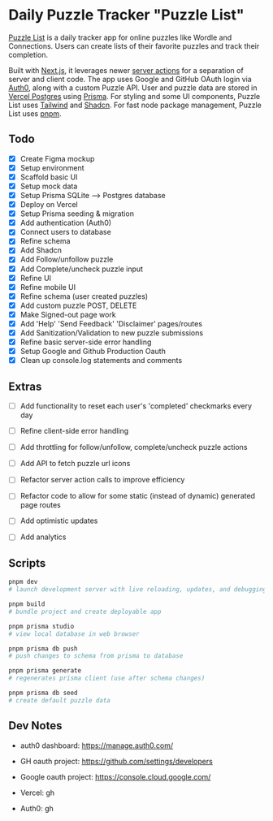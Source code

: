 # Daily Puzzle Tracker "Puzzle List"

[Puzzle List](https://puzzlelist.vercel.app/) is a daily tracker app for online puzzles like Wordle and Connections. Users can create lists of their favorite puzzles and track their completion.

Built with [Next.js](https://nextjs.org/), it leverages newer [server actions](https://nextjs.org/docs/app/building-your-application/data-fetching/server-actions-and-mutations) for a separation of server and client code. The app uses Google and GitHub OAuth login via [Auth0](https://auth0.com/), along with a custom Puzzle API. User and puzzle data are stored in [Vercel Postgres](https://vercel.com/docs/storage/vercel-postgres) using [Prisma](https://www.prisma.io/). For styling and some UI components, Puzzle List uses [Tailwind](https://tailwindcss.com/) and [Shadcn](https://ui.shadcn.com/). For fast node package management, Puzzle List uses [pnpm](https://pnpm.io/).

## Todo

- [x] Create Figma mockup
- [x] Setup environment
- [x] Scaffold basic UI
- [x] Setup mock data
- [x] Setup Prisma SQLite --> Postgres database
- [x] Deploy on Vercel
- [x] Setup Prisma seeding & migration
- [x] Add authentication (Auth0)
- [x] Connect users to database
- [x] Refine schema
- [x] Add Shadcn
- [x] Add Follow/unfollow puzzle
- [x] Add Complete/uncheck puzzle input
- [x] Refine UI
- [x] Refine mobile UI
- [x] Refine schema (user created puzzles)
- [x] Add custom puzzle POST, DELETE
- [x] Make Signed-out page work
- [x] Add 'Help' 'Send Feedback' 'Disclaimer' pages/routes
- [x] Add Sanitization/Validation to new puzzle submissions
- [x] Refine basic server-side error handling
- [x] Setup Google and Github Production Oauth
- [x] Clean up console.log statements and comments

## Extras

- [ ] Add functionality to reset each user's 'completed' checkmarks every day

- [ ] Refine client-side error handling
- [ ] Add throttling for follow/unfollow, complete/uncheck puzzle actions
- [ ] Add API to fetch puzzle url icons
- [ ] Refactor server action calls to improve efficiency
- [ ] Refactor code to allow for some static (instead of dynamic) generated page routes
- [ ] Add optimistic updates
- [ ] Add analytics

## Scripts

```bash
pnpm dev
# launch development server with live reloading, updates, and debugging.

pnpm build
# bundle project and create deployable app

pnpm prisma studio
# view local database in web browser

pnpm prisma db push
# push changes to schema from prisma to database

pnpm prisma generate
# regenerates prisma client (use after schema changes)

pnpm prisma db seed
# create default puzzle data
```

## Dev Notes

- auth0 dashboard: https://manage.auth0.com/
- GH oauth project: https://github.com/settings/developers
- Google oauth project: https://console.cloud.google.com/

- Vercel: gh
- Auth0: gh
